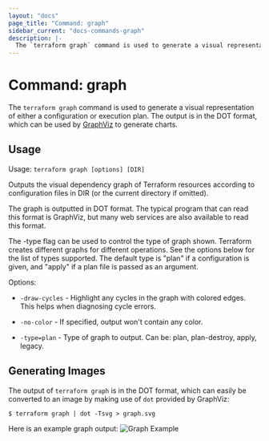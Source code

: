 ```yaml
---
layout: "docs"
page_title: "Command: graph"
sidebar_current: "docs-commands-graph"
description: |-
  The `terraform graph` command is used to generate a visual representation of either a configuration or execution plan. The output is in the DOT format, which can be used by GraphViz to generate charts.
---
```


# Command: graph

The `terraform graph` command is used to generate a visual
representation of either a configuration or execution plan.
The output is in the DOT format, which can be used by
[GraphViz](http://www.graphviz.org) to generate charts.


## Usage

Usage: `terraform graph [options] [DIR]`

Outputs the visual dependency graph of Terraform resources according to
configuration files in DIR (or the current directory if omitted).

The graph is outputted in DOT format. The typical program that can
read this format is GraphViz, but many web services are also available
to read this format.

The -type flag can be used to control the type of graph shown. Terraform
creates different graphs for different operations. See the options below
for the list of types supported. The default type is "plan" if a
configuration is given, and "apply" if a plan file is passed as an
argument.

Options:

* `-draw-cycles`    - Highlight any cycles in the graph with colored edges.
                      This helps when diagnosing cycle errors.

* `-no-color`       - If specified, output won't contain any color.

* `-type=plan`      - Type of graph to output. Can be: plan, plan-destroy, apply, legacy.

## Generating Images

The output of `terraform graph` is in the DOT format, which can
easily be converted to an image by making use of `dot` provided
by GraphViz:

```shell
$ terraform graph | dot -Tsvg > graph.svg
```

Here is an example graph output:
![Graph Example](docs/graph-example.png)

